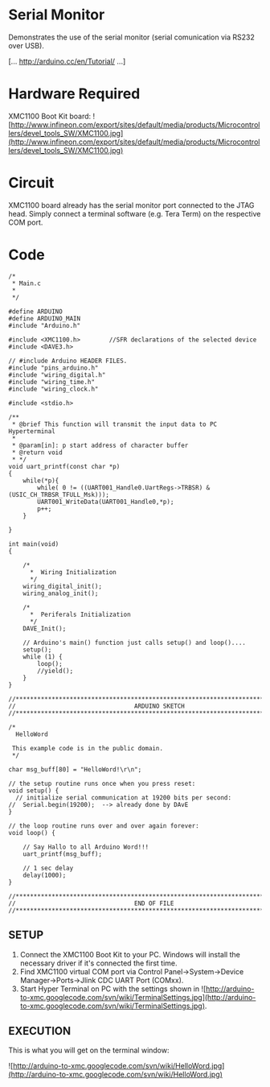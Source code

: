 # Serial Monitor #

Demonstrates the use of the serial monitor (serial comunication via RS232 over USB).

[... http://arduino.cc/en/Tutorial/ ...]


# Hardware Required #

XMC1100 Boot Kit board: ![http://www.infineon.com/export/sites/default/media/products/Microcontrollers/devel_tools_SW/XMC1100.jpg](http://www.infineon.com/export/sites/default/media/products/Microcontrollers/devel_tools_SW/XMC1100.jpg)

# Circuit #

XMC1100 board already has the serial monitor port connected to the JTAG head. Simply connect a terminal software (e.g. Tera Term) on the respective COM port.

# Code #
```
/*
 * Main.c
 *
 */

#define ARDUINO
#define ARDUINO_MAIN
#include "Arduino.h"

#include <XMC1100.h>		//SFR declarations of the selected device
#include <DAVE3.h>

// #include Arduino HEADER FILES.
#include "pins_arduino.h"
#include "wiring_digital.h"
#include "wiring_time.h"
#include "wiring_clock.h"

#include <stdio.h>

/**
 * @brief This function will transmit the input data to PC Hyperterminal
 *
 * @param[in]: p start address of character buffer
 * @return void
 * */
void uart_printf(const char *p)
{
	while(*p){
		while( 0 != ((UART001_Handle0.UartRegs->TRBSR) & (USIC_CH_TRBSR_TFULL_Msk)));
		UART001_WriteData(UART001_Handle0,*p);
		p++;
	}

}

int main(void)
{

	/*
	  *  Wiring Initialization
	  */
	wiring_digital_init();
	wiring_analog_init();

	/*
	  *  Periferals Initialization
	  */
	DAVE_Init();

	// Arduino's main() function just calls setup() and loop()....
	setup();
	while (1) {
		loop();
		//yield();
	}
}

//****************************************************************************
// 							       ARDUINO SKETCH
//****************************************************************************

/*
  HelloWord
 
 This example code is in the public domain.
 */

char msg_buff[80] = "HelloWord!\r\n";

// the setup routine runs once when you press reset:
void setup() {
  // initialize serial communication at 19200 bits per second:
//  Serial.begin(19200);  --> already done by DAvE
}

// the loop routine runs over and over again forever:
void loop() {

	// Say Hallo to all Arduino Word!!!
	uart_printf(msg_buff);
  
	// 1 sec delay
	delay(1000);
}

//****************************************************************************
// 							       END OF FILE
//****************************************************************************
```

## SETUP ##

  1. Connect the XMC1100 Boot Kit to your PC. Windows will install the necessary driver if it's connected the first time.
  1. Find XMC1100 virtual COM port via Control Panel->System->Device Manager->Ports->Jlink CDC UART Port (COMxx).
  1. Start Hyper Terminal on PC with the settings shown in ![http://arduino-to-xmc.googlecode.com/svn/wiki/TerminalSettings.jpg](http://arduino-to-xmc.googlecode.com/svn/wiki/TerminalSettings.jpg).

## EXECUTION ##
This is what you will get on the terminal window:

![http://arduino-to-xmc.googlecode.com/svn/wiki/HelloWord.jpg](http://arduino-to-xmc.googlecode.com/svn/wiki/HelloWord.jpg)